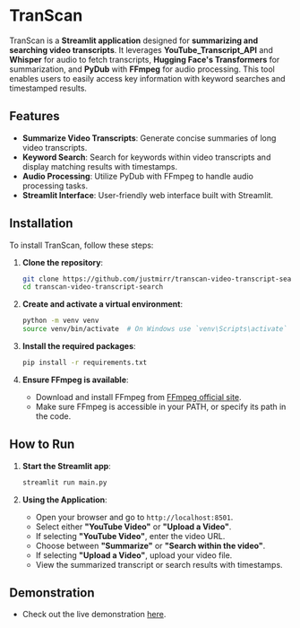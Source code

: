 # TranScan

TranScan is a **Streamlit application** designed for **summarizing and searching video transcripts**. It leverages **YouTube_Transcript_API** and **Whisper** for audio to fetch transcripts, **Hugging Face's Transformers** for summarization, and **PyDub** with **FFmpeg** for audio processing. This tool enables users to easily access key information with keyword searches and timestamped results.

## Features

- **Summarize Video Transcripts**: Generate concise summaries of long video transcripts.
- **Keyword Search**: Search for keywords within video transcripts and display matching results with timestamps.
- **Audio Processing**: Utilize PyDub with FFmpeg to handle audio processing tasks.
- **Streamlit Interface**: User-friendly web interface built with Streamlit.

## Installation

To install TranScan, follow these steps:

1. **Clone the repository**:
    ```sh
    git clone https://github.com/justmirr/transcan-video-transcript-search.git
    cd transcan-video-transcript-search
    ```

2. **Create and activate a virtual environment**:
    ```sh
    python -m venv venv
    source venv/bin/activate  # On Windows use `venv\Scripts\activate`
    ```

3. **Install the required packages**:
    ```sh
    pip install -r requirements.txt
    ```

4. **Ensure FFmpeg is available**:
   - Download and install FFmpeg from [FFmpeg official site](https://ffmpeg.org/download.html).
   - Make sure FFmpeg is accessible in your PATH, or specify its path in the code.

## How to Run

1. **Start the Streamlit app**:
    ```sh
    streamlit run main.py
    ```

2. **Using the Application**:
   - Open your browser and go to `http://localhost:8501`.
   - Select either **"YouTube Video"** or **"Upload a Video"**.
   - If selecting **"YouTube Video"**, enter the video URL.
   - Choose between **"Summarize"** or **"Search within the video"**.
   - If selecting **"Upload a Video"**, upload your video file.
   - View the summarized transcript or search results with timestamps.
  
## Demonstration
   - Check out the live demonstration [here](https://transcan-video-transcript-search.streamlit.app/).
